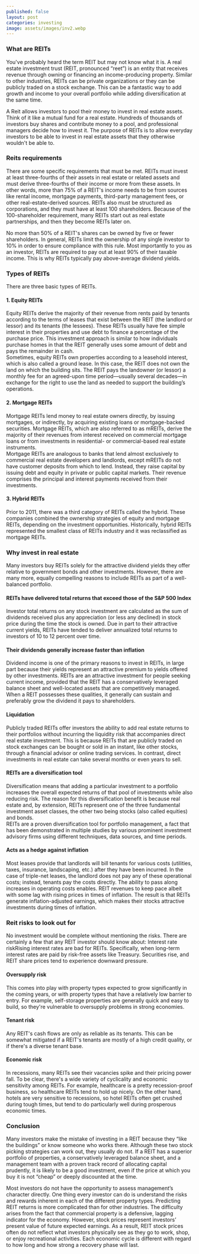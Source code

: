 ```yaml
---
published: false
layout: post
categories: investing
image: assets/images/inv2.webp
---
```


### What are REITs  
You've probably heard the term REIT but may not know what it is. A real estate investment trust (REIT, pronounced “reet”) is an entity that receives revenue through owning or financing an income-producing property. Similar to other industries, REITs can be private organizations or they can be publicly traded on a stock exchange. This can be a fantastic way to add growth and income to your overall portfolio while adding diversification at the same time.

A Reit allows investors to pool their money to invest in real estate assets. Think of it like a mutual fund for a real estate. Hundreds of thousands of investors buy shares and contribute money to a pool, and professional managers decide how to invest it. The purpose of REITs is to allow everyday investors to be able to invest in real estate assets that they otherwise wouldn't be able to.

### Reits requirements  
There are some specific requirements that must be met. REITs must invest at least three-fourths of their assets in real estate or related assets and must derive three-fourths of their income or more from these assets. In other words, more than 75% of a REIT's income needs to be from sources like rental income, mortgage payments, third-party management fees, or other real-estate-derived sources. REITs also must be structured as corporations, and they must have at least 100 shareholders. Because of the 100-shareholder requirement, many REITs start out as real estate partnerships, and then they become REITs later on.

No more than 50% of a REIT's shares can be owned by five or fewer shareholders. In general, REITs limit the ownership of any single investor to 10% in order to ensure compliance with this rule. Most importantly to you as an investor, REITs are required to pay out at least 90% of their taxable income. This is why REITs typically pay above-average dividend yields.

### Types of REITs  
There are three basic types of REITs.  

#### 1.	Equity REITs  
Equity REITs derive the majority of their revenue from rents paid by tenants according to the terms of leases that exist between the REIT (the landlord or lessor) and its tenants (the lessees). These REITs usually have fee simple interest in their properties and use debt to finance a percentage of the purchase price. This investment approach is similar to how individuals purchase homes in that the REIT generally uses some amount of debt and pays the remainder in cash.  
Sometimes, equity REITs own properties according to a leasehold interest, which is also called a ground lease. In this case, the REIT does not own the land on which the building sits. The REIT pays the landowner (or lessor) a monthly fee for an agreed-upon time period—usually several decades—in exchange for the right to use the land as needed to support the building’s operations.  
 
#### 2.	Mortgage REITs
Mortgage REITs lend money to real estate owners directly, by issuing mortgages, or indirectly, by acquiring existing loans or mortgage-backed securities. Mortgage REITs, which are also referred to as mREITs, derive the majority of their revenues from interest received on commercial mortgage loans or from investments in residential- or commercial-based real estate instruments.  
Mortgage REITs are analogous to banks that lend almost exclusively to commercial real estate developers and landlords, except mREITs do not have customer deposits from which to lend. Instead, they raise capital by issuing debt and equity in private or public capital markets. Their revenue comprises the principal and interest payments received from their investments.
 
 
#### 3.	Hybrid REITs  
Prior to 2011, there was a third category of REITs called the hybrid. These companies combined the ownership strategies of equity and mortgage REITs, depending on the investment opportunities. Historically, hybrid REITs represented the smallest class of REITs industry and it was reclassified as mortgage REITs.


### Why invest in real estate  
Many investors buy REITs solely for the attractive dividend yields they offer relative to government bonds and other investments. However, there are many more, equally compelling reasons to include REITs as part of a well-balanced portfolio.

#### REITs have delivered total returns that exceed those of the S&P 500 Index
Investor total returns on any stock investment are calculated as the sum of dividends received plus any appreciation (or less any declined) in stock price during the time the stock is owned. Due in part to their attractive current yields, REITs have tended to deliver annualized total returns to investors of 10 to 12 percent over time.

#### Their dividends generally increase faster than inflation
Dividend income is one of the primary reasons to invest in REITs, in large part because their yields represent an attractive premium to yields offered by other investments. REITs are an attractive investment for people seeking current income, provided that the REIT has a conservatively leveraged balance sheet and well-located assets that are competitively managed. When a REIT possesses these qualities, it generally can sustain and preferably grow the dividend it pays to shareholders.

#### Liquidation
Publicly traded REITs offer investors the ability to add real estate returns to their portfolios without incurring the liquidity risk that accompanies direct real estate investment. This is because REITs that are publicly traded on stock exchanges can be bought or sold in an instant, like other stocks, through a financial advisor or online trading services. In contrast, direct investments in real estate can take several months or even years to sell.

#### REITs are a diversification tool
Diversification means that adding a particular investment to a portfolio increases the overall expected returns of that pool of investments while also reducing risk. The reason for this diversification benefit is because real estate and, by extension, REITs represent one of the three fundamental investment asset classes, the other two being stocks (also called equities) and bonds.  
REITs are a proven diversification tool for portfolio management, a fact that has been demonstrated in multiple studies by various prominent investment advisory firms using different techniques, data sources, and time periods.

#### Acts as a hedge against inflation
Most leases provide that landlords will bill tenants for various costs (utilities, taxes, insurance, landscaping, etc.) after they have been incurred. In the case of triple-net leases, the landlord does not pay any of these operational costs; instead, tenants pay the costs directly. The ability to pass along increases in operating costs enables. REIT revenues to keep pace albeit with some lag with rising prices in times of inflation. The result is that REITs generate inflation-adjusted earnings, which makes their stocks attractive investments during times of inflation.


### Reit risks to look out for  
No investment would be complete without mentioning the risks. There are certainly a few that any REIT investor should know about:
Interest rate riskRising interest rates are bad for REITs. Specifically, when long-term interest rates are paid by risk-free assets like Treasury. Securities rise, and REIT share prices tend to experience downward pressure.  
#### Oversupply risk
This comes into play with property types expected to grow significantly in the coming years, or with property types that have a relatively low barrier to entry. For example, self-storage properties are generally quick and easy to build, so they're vulnerable to oversupply problems in strong economies.  
#### Tenant risk
Any REIT's cash flows are only as reliable as its tenants. This can be somewhat mitigated if a REIT's tenants are mostly of a high credit quality, or if there's a diverse tenant base.  
#### Economic risk
In recessions, many REITs see their vacancies spike and their pricing power fall. To be clear, there's a wide variety of cyclicality and economic sensitivity among REITs. For example, healthcare is a pretty recession-proof business, so healthcare REITs tend to hold up nicely. On the other hand, hotels are very sensitive to recessions, so hotel REITs often get crushed during tough times, but tend to do particularly well during prosperous economic times.

### Conclusion
Many investors make the mistake of investing in a REIT because they “like the buildings” or know someone who works there. Although these two stock picking strategies can work out, they usually do not. If a REIT has a superior portfolio of properties, a conservatively leveraged balance sheet, and a management team with a proven track record of allocating capital prudently, it is likely to be a good investment, even if the price at which you buy it is not “cheap” or deeply discounted at the time.

Most investors do not have the opportunity to assess management’s character directly. One thing every investor can do is understand the risks and rewards inherent in each of the different property types. Predicting REIT returns is more complicated than for other industries. The difficulty arises from the fact that commercial property is a defensive, lagging indicator for the economy. However, stock prices represent investors’ present value of future expected earnings. As a result, REIT stock prices often do not reflect what investors physically see as they go to work, shop, or enjoy recreational activities. Each economic cycle is different with regard to how long and how strong a recovery phase will last.

